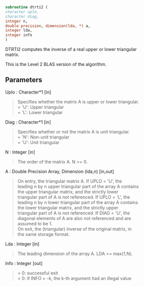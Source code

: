 ```fortran  
subroutine dtrti2 (  
character uplo,  
character diag,  
integer n,  
double precision, dimension(lda, *) a,  
integer lda,  
integer info  
)  
```  
  
DTRTI2 computes the inverse of a real upper or lower triangular  
matrix.  
  
This is the Level 2 BLAS version of the algorithm.  
  
## Parameters  
Uplo : Character*1 [in]  
> Specifies whether the matrix A is upper or lower triangular.  
> = 'U':  Upper triangular  
> = 'L':  Lower triangular  
  
Diag : Character*1 [in]  
> Specifies whether or not the matrix A is unit triangular.  
> = 'N':  Non-unit triangular  
> = 'U':  Unit triangular  
  
N : Integer [in]  
> The order of the matrix A.  N >= 0.  
  
A : Double Precision Array, Dimension (lda,n) [in,out]  
> On entry, the triangular matrix A.  If UPLO = 'U', the  
> leading n by n upper triangular part of the array A contains  
> the upper triangular matrix, and the strictly lower  
> triangular part of A is not referenced.  If UPLO = 'L', the  
> leading n by n lower triangular part of the array A contains  
> the lower triangular matrix, and the strictly upper  
> triangular part of A is not referenced.  If DIAG = 'U', the  
> diagonal elements of A are also not referenced and are  
> assumed to be 1.  
> On exit, the (triangular) inverse of the original matrix, in  
> the same storage format.  
  
Lda : Integer [in]  
> The leading dimension of the array A.  LDA >= max(1,N).  
  
Info : Integer [out]  
> = 0: successful exit  
> < 0: if INFO = -k, the k-th argument had an illegal value  
  
